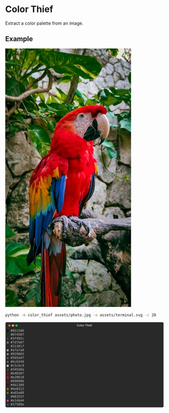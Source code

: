 # Color Thief

Extract a color palette from an image.

## Example

![Photo](assets/photo.jpg)

```bash
python -m color_thief assets/photo.jpg -o assets/terminal.svg -c 20
```

![Example](assets/terminal.svg)
